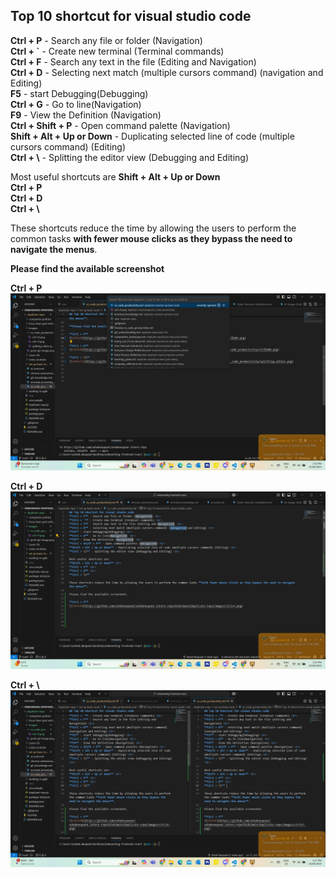 ## Top 10 shortcut for visual studio code 
**Ctrl + P** - Search any file or folder (Navigation) <br>
**Ctrl + `** - Create new terminal (Terminal commands) <br>
**Ctrl + F** - Search any text in the file (Editing and Navigation) <br>
**Ctrl + D** - Selecting next match (multiple cursors command) (navigation and Editing) <br>
**F5** - start Debugging(Debugging) <br>
**Ctrl + G** - Go to line(Navigation) <br>
**F9** - View the Definition (Navigation) <br>
**Ctrl + Shift + P** - Open command palette (Navigation) <br>
**Shift + Alt + Up or Down** - Duplicating selected line of code (multiple cursors command) (Editing) <br>
**Ctrl + \\** - Splitting the editor view (Debugging and Editing) <br>

Most useful shortcuts are
**Shift + Alt + Up or Down** <br>
**Ctrl + P** <br>
**Ctrl + D** <br>
**Ctrl + \\** 

These shortcuts reduce the time by allowing the users to perform the common tasks **with fewer mouse clicks as they bypass the need to navigate the menus**. 

**Please find the available screenshot**

**Ctrl + P**
![ctrl+P](https://github.com/ashokneupane/ashokneupane-intern-repo/blob/main/milestones/images/vs_code_productivity/ctrl%2BP.png)

**Ctrl + D**
![ctrl+D](https://github.com/ashokneupane/ashokneupane-intern-repo/blob/main/milestones/images/vs_code_productivity/ctrl%2BD.png)

**Ctrl + \\**
![ctrl+\\](https://github.com/ashokneupane/ashokneupane-intern-repo/blob/main/milestones/images/vs_code_productivity/splitting-editor.png)




